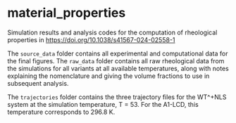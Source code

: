 # material_properties

Simulation results and analysis codes for the computation of rheological properties in https://doi.org/10.1038/s41567-024-02558-1

The `source_data` folder contains all experimental and computational data for the final figures. The `raw_data` folder contains all raw rheological data from the simulations for all variants at all available temperatures, along with notes explaining the nomenclature and giving the volume fractions to use in subsequent analysis.

The `trajectories` folder contains the three trajectory files for the WT^+NLS system at the simulation temperature, T = 53. For the A1-LCD, this temperature corresponds to 296.8 K.
